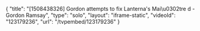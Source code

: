 {
    "title": "[1508438326] Gordon attempts to fix Lanterna's Mai\u0302tre d - Gordon Ramsay",
    "type": "solo",
    "layout": "iframe-static",
    "videoId": "123179236",
    "url": "\/tvpembed\/123179236"
}